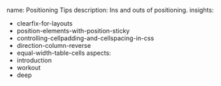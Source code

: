 name: Positioning Tips
description: Ins and outs of positioning.
insights:
  - clearfix-for-layouts
  - position-elements-with-position-sticky
  - controlling-cellpadding-and-cellspacing-in-css
  - direction-column-reverse
  - equal-width-table-cells
aspects:
  - introduction
  - workout
  - deep
 
